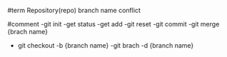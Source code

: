 #term 
Repository(repo)
branch name
conflict

#comment
-git init
-get status
-get add
-git reset
-git commit
-git merge {brach name}
- git checkout -b {branch name}
-git brach -d {branch name}